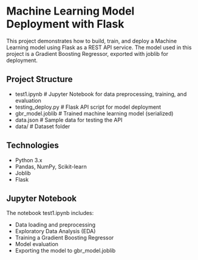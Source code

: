 # Machine Learning Model Deployment with Flask
This project demonstrates how to build, train, and deploy a Machine Learning model using Flask as a REST API service.
The model used in this project is a Gradient Boosting Regressor, exported with joblib for deployment.

## Project Structure
- test1.ipynb          # Jupyter Notebook for data preprocessing, training, and evaluation  
- testing_deploy.py    # Flask API script for model deployment  
- gbr_model.joblib     # Trained machine learning model (serialized)  
- data.json          # Sample data for testing the API
- data/                # Dataset folder

## Technologies
- Python 3.x
- Pandas, NumPy, Scikit-learn
- Joblib
- Flask

## Jupyter Notebook
The notebook test1.ipynb includes:
- Data loading and preprocessing
- Exploratory Data Analysis (EDA)
- Training a Gradient Boosting Regressor
- Model evaluation
- Exporting the model to gbr_model.joblib